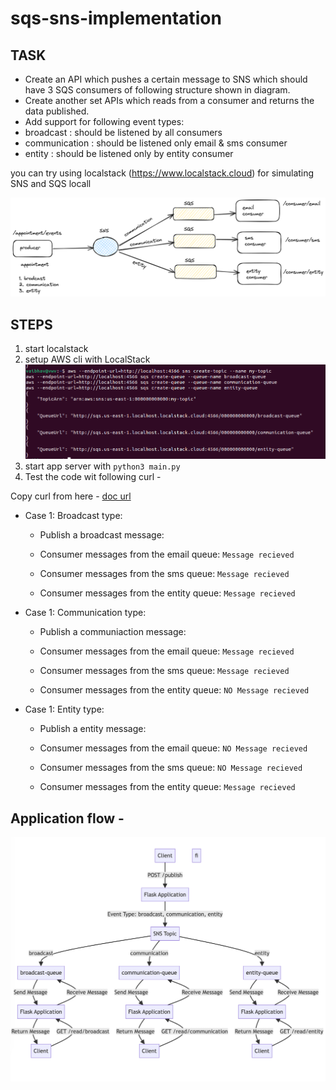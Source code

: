 # sqs-sns-implementation

## TASK

- Create an API which pushes a certain message to SNS which should have 3 SQS consumers of 
following structure shown in diagram.
- Create another set APIs which reads from a consumer and returns the data published.
- Add support for following event types: 
- broadcast : should be listened by all consumers
- communication : should be listened only email & sms consumer
- entity : should be listened only by entity consumer

you can try using localstack (https://www.localstack.cloud) for simulating SNS and SQS locall

![design image](https://github.com/flow6979/sqs-sns-implementation/blob/main/design.png)


## STEPS

1. start localstack
2. setup AWS cli with LocalStack
     ![aws configurations](https://github.com/flow6979/sqs-sns-implementation/blob/main/awsConfigure.png)
4. start app server with `python3 main.py`
5. Test the code wit following curl -

  Copy curl from here - [doc url](https://docs.google.com/document/d/1QFIxUMpJYaDGxsjEDK_fWagJu5huBdS2mo8wcO_TmSA/edit?usp=sharing)

- Case 1: Broadcast type:
   - Publish a broadcast message:
   - Consumer messages from the email queue:
      `Message recieved`
     
   - Consumer messages from the sms queue:
      `Message recieved`
     
   - Consumer messages from the entity queue:
      `Message recieved`
 
- Case 1: Communication type:
   - Publish a communiaction message:
   - Consumer messages from the email queue:
      `Message recieved`
     
   - Consumer messages from the sms queue:
      `Message recieved`
     
   - Consumer messages from the entity queue:
      `NO Message recieved`
 
- Case 1: Entity type:
   - Publish a entity message:
   - Consumer messages from the email queue:
      `NO Message recieved`
     
   - Consumer messages from the sms queue:
      `NO Message recieved`
     
   - Consumer messages from the entity queue:
      `Message recieved`
     

## Application flow - 

![flow](https://github.com/flow6979/sqs-sns-implementation/blob/main/flow.png)

